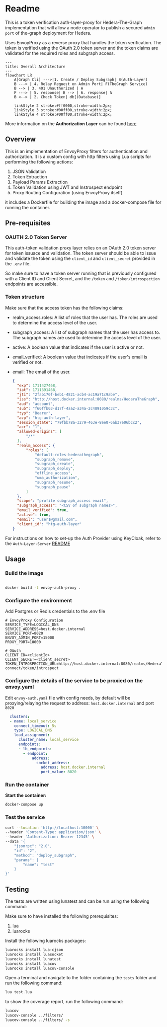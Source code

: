 # Readme

This is a token verification auth-layer-proxy for Hedera-The-Graph implementation that will allow a node operator to publish a secured `admin port` of the-graph deployment for Hedera.

Uses EnvoyProxy as a reverse proxy that handles the token verification. The token is verified using the OAuth 2.0 token server and the token claims are validated for the required roles and subgraph access.

```mermaid
---
title: Overall Architecture
---
flowchart LR
    A[Graph Cli] --->|1. Create / Deploy Subgraph| B(Auth-Layer)
    B ---> | 4. Relay Request on Admin Port| F(TheGraph Service)
    B --> | 3. 401 Unauthorized | A
    F ---> | 5. response| B --> | 6. response| A
    B <--> | 2. Check Token| db[(Database)]
    
    linkStyle 2 stroke:#ff0000,stroke-width:2px;
    linkStyle 3 stroke:#00ff00,stroke-width:2px;
    linkStyle 4 stroke:#00ff00,stroke-width:2px;

```
More information on the **Authorization Layer** can be found [here](https://github.com/hashgraph/hedera-the-graph/blob/main/docs/design/auth-layer.md)

## Overview

This is an implementation of EnvoyProxy filters for authentication and authorization. It is a custom config with http filters using Lua scripts for performing the following actions: 

1. JSON Validation
2. Token Extraction
4. Payload Params Extraction
5. Token Validation using JWT and Instrospect endpoint
6. Proxy Routing Configuration (using EnvoyProxy itself)

it includes a Dockerfile for building the image and a docker-compose file for running the container.

## Pre-requisites

### OAUTH 2.0 Token Server
This auth-token validation proxy layer relies on an OAuth 2.0 token server for token issuace and validation. The token server should be able to issue and validate the token using the `client_id` and `client_secret` provided in the `.env` file.

So make sure to have a token server running that is previously configured with a Client ID and Client Secret, and the `/token` and `/token/introspection` endpoints are accessible.

### Token structure

Make sure that the access token has the following claims:
- realm_access.roles: A list of roles that the user has. The roles are used to determine the access level of the user.
- subgraph_access: A list of subgraph names that the user has access to. The subgraph names are used to determine the access level of the user.
- active: A boolean value that indicates if the user is active or not.
- email_verified: A boolean value that indicates if the user's email is verified or not.
- email: The email of the user.
  
  ```json
  {
    "exp": 1711427468,
    "iat": 1711391468,
    "jti": "2fab170f-beb1-4821-acb4-ac19a71c9abe",
    "iss": "http://host.docker.internal:8080/realms/HederaTheGraph",
    "aud": "account",
    "sub": "f60ffb03-d17f-4aa2-a34a-2c4891059c3c",
    "typ": "Bearer",
    "azp": "htg-auth-layer",
    "session_state": "79fbb78a-3279-463e-8ee0-6ab37e06bcc2",
    "acr": "1",
    "allowed-origins": [
        "/*"
    ],
    "realm_access": {
        "roles": [
            "default-roles-hederathegraph",
            "subgraph_remove",
            "subgraph_create",
            "subgraph_deploy",
            "offline_access",
            "uma_authorization",
            "subgraph_resume",
            "subgraph_pause"
        ]
    },
    "scope": "profile subgraph_access email",
    "subgraph_access": "<CSV of subgraph names>",
    "email_verified": true,
    "active": true,
    "email": "user1@gmail.com",
    "client_id": "htg-auth-layer"
  }
  ```

For instructions on how to set-up the Auth Provider using KeyCloak, refer to the `Auth-Layer-Server` [README](https://github.com/hashgraph/hedera-the-graph/tree/main/charts/auth-layer-server)

## Usage

### Build the image

```bash

docker build -t envoy-auth-proxy .

```

### Configure the environment

Add Postgres or Redis credentials to the .env file

```
# EnvoyProxy Configuration
SERVICE_TYPE=LOGICAL_DNS
SERVICE_ADDRESS=host.docker.internal
SERVICE_PORT=8020
ENVOY_ADMIN_PORT=15000
PROXY_PORT=10000

# OAuth
CLIENT_ID=<clientId>
CLIENT_SECRET=<client_secret>
TOKEN_INTROSPECTION_URL=http://host.docker.internal:8080/realms/HederaTheGraph/protocol/openid-connect/token/introspect

```

### Configure the details of the service to be proxied on the envoy.yaml
Edit `envoy-auth.yaml` file with config needs, by default will be proxying/relaying the request to address: `host.docker.internal` and port `8020`

```yaml
  clusters:
  - name: local_service
    connect_timeout: 5s
    type: LOGICAL_DNS
    load_assignment:
      cluster_name: local_service
      endpoints:
      - lb_endpoints:
        - endpoint:
            address:
              socket_address:
                address: host.docker.internal
                port_value: 8020
```


### Run the container


**Start the container:**

```bash
docker-compose up
```

### Test the service

```bash
curl --location 'http://localhost:10000' \
--header 'Content-Type: application/json' \
--header 'Authorization: Bearer 12345' \
--data '{
    "jsonrpc": "2.0",
    "id": "2",
    "method": "deploy_subgraph",
    "params": {
        "name": "test"
    }
}'
```


## Testing

The tests are written using lunatest and can be run using the following command:

Make sure to have installed the following prerequisites:
1. lua
2. luarocks

Install the following luarocks packages:

```bash
luarocks install lua-cjson
luarocks install luasocket
luarocks install lunatest
luarocks install luacov
luarocks install luacov-console
```

Open a terminal and navigate to the folder containing the `tests` folder and run the following command:

```bash
lua test.lua
```

to show the coverage report, run the following command:

```bash
luacov
luacov-console ../filters/ 
luacov-console ../filters/ -s
```